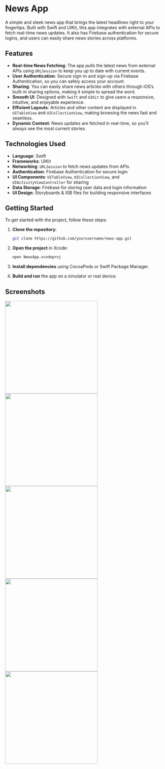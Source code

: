 # News App

A simple and sleek news app that brings the latest headlines right to your fingertips. Built with Swift and UIKit, this app integrates with external APIs to fetch real-time news updates. It also has Firebase authentication for secure logins, and users can easily share news stories across platforms.

## Features

- **Real-time News Fetching**: The app pulls the latest news from external APIs using `URLSession` to keep you up to date with current events.
- **User Authentication**: Secure sign-in and sign-up via Firebase Authentication, so you can safely access your account.
- **Sharing**: You can easily share news articles with others through iOS’s built-in sharing options, making it simple to spread the word.
- **Smooth UI**: Designed with `Swift` and `UIKit` to give users a responsive, intuitive, and enjoyable experience.
- **Efficient Layouts**: Articles and other content are displayed in `UITableView` and `UICollectionView`, making browsing the news fast and seamless.
- **Dynamic Content**: News updates are fetched in real-time, so you’ll always see the most current stories.

## Technologies Used

- **Language**: Swift
- **Frameworks**: UIKit
- **Networking**: `URLSession` to fetch news updates from APIs
- **Authentication**: Firebase Authentication for secure login
- **UI Components**: `UITableView`, `UICollectionView`, and `UIActivityViewController` for sharing
- **Data Storage**: Firebase for storing user data and login information
- **UI Design**: Storyboards & XIB files for building responsive interfaces

## Getting Started

To get started with the project, follow these steps:

1. **Clone the repository**:
    ```bash
    git clone https://github.com/yourusername/news-app.git
    ```

2. **Open the project** in Xcode:
    ```bash
    open NewsApp.xcodeproj
    ```

3. **Install dependencies** using CocoaPods or Swift Package Manager.

4. **Build and run** the app on a simulator or real device.

## Screenshots
<img src="https://github.com/user-attachments/assets/25c9a11d-ab54-47c7-9890-9e193b6513bc" width="300" height="auto">
<img src="https://github.com/user-attachments/assets/69e72008-2dac-444c-88da-1133446e909e" width="300" height="auto">
<img src="https://github.com/user-attachments/assets/b7c4db9b-85c5-44a8-850e-d710644f9876" width="300" height="auto">
<img src="https://github.com/user-attachments/assets/94cf7755-611c-4881-9b68-036e413c72a4" width="300" height="auto">
<img src="https://github.com/user-attachments/assets/8b866616-99d5-4164-9d47-2d7b6c09221c" width="300" height="auto">


